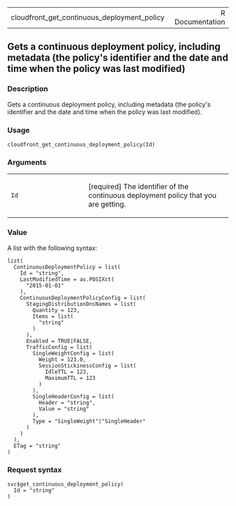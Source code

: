 <table style="width: 100%;">
<tbody>
<tr class="odd">
<td>cloudfront_get_continuous_deployment_policy</td>
<td style="text-align: right;">R Documentation</td>
</tr>
</tbody>
</table>

## Gets a continuous deployment policy, including metadata (the policy's identifier and the date and time when the policy was last modified)

### Description

Gets a continuous deployment policy, including metadata (the policy's
identifier and the date and time when the policy was last modified).

### Usage

    cloudfront_get_continuous_deployment_policy(Id)

### Arguments

<table>
<colgroup>
<col style="width: 35%" />
<col style="width: 65%" />
</colgroup>
<tbody>
<tr class="odd">
<td><code
id="cloudfront_get_continuous_deployment_policy_:_Id">Id</code></td>
<td><p>[required] The identifier of the continuous deployment policy
that you are getting.</p></td>
</tr>
</tbody>
</table>

### Value

A list with the following syntax:

    list(
      ContinuousDeploymentPolicy = list(
        Id = "string",
        LastModifiedTime = as.POSIXct(
          "2015-01-01"
        ),
        ContinuousDeploymentPolicyConfig = list(
          StagingDistributionDnsNames = list(
            Quantity = 123,
            Items = list(
              "string"
            )
          ),
          Enabled = TRUE|FALSE,
          TrafficConfig = list(
            SingleWeightConfig = list(
              Weight = 123.0,
              SessionStickinessConfig = list(
                IdleTTL = 123,
                MaximumTTL = 123
              )
            ),
            SingleHeaderConfig = list(
              Header = "string",
              Value = "string"
            ),
            Type = "SingleWeight"|"SingleHeader"
          )
        )
      ),
      ETag = "string"
    )

### Request syntax

    svc$get_continuous_deployment_policy(
      Id = "string"
    )
